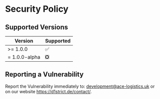 # Security Policy

## Supported Versions

| Version | Supported          |
| ------- | ------------------ |
| >= 1.0.0   | :white_check_mark: |
| = 1.0.0-alpha   | ❎ |

## Reporting a Vulnerability

Report the Vulnerability immediately to: development@ace-logistics.uk or on our website <https://d1strict.de/contact/>.
